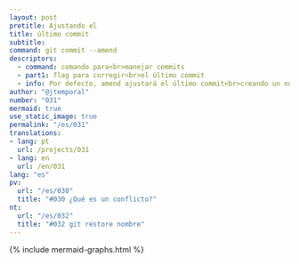 ```yaml
---
layout: post
pretitle: Ajustando el
title: último commit
subtitle:
command: git commit --amend
descriptors:
  - command: comando para<br>manejar commits
  - part1: flag para corregir<br>el último commit
  - info: Por defecto, amend ajustará el último commit<br>creando un nuevo commit
author: "@jtemporal"
number: "031"
mermaid: true
use_static_image: true
permalink: "/es/031"
translations:
- lang: pt
  url: /projects/031
- lang: en
  url: /en/031
lang: "es"
pv:
  url: "/es/030"
  title: "#030 ¿Qué es un conflicto?"
nt:
  url: "/es/032"
  title: "#032 git restore nombre"
---
```


{% include mermaid-graphs.html %}
